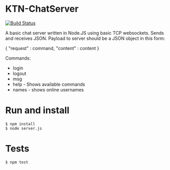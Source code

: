 # KTN-ChatServer
[![Build Status](https://travis-ci.org/ph3b/KTN-ChatServer.svg?branch=master)](https://travis-ci.org/ph3b/KTN-ChatServer)


A basic chat server written in Node.JS using basic TCP websockets. Sends and receives JSON.
  Payload to server should be a JSON object in this form:
  
  { "request" : command, "content" : content }
  
Commands:
 - login <username>
 - logout
 - msg <Your message>
 - help - Shows available commands
 - names - shows online usernames

# Run and install
    $ npm install
    $ node server.js
# Tests
    $ npm test

